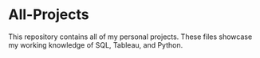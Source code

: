 # All-Projects
This repository contains all of my personal projects. These files showcase my working knowledge of SQL, Tableau, and Python.
